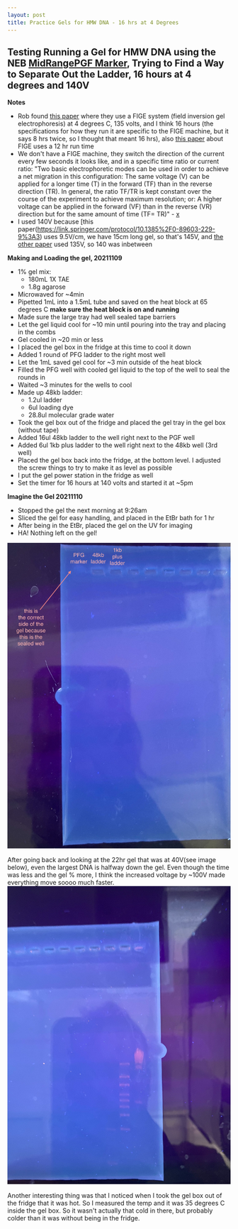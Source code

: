```yaml
---
layout: post
title: Practice Gels for HMW DNA - 16 hrs at 4 Degrees
---
```


## Testing Running a Gel for HMW DNA using the NEB [MidRangePGF Marker](https://www.neb.com/products/n0342-midrange-pfg-marker#Product%20Information), Trying to Find a Way to Separate Out the Ladder, 16 hours at 4 degrees and 140V

**Notes**
- Rob found [this paper](https://academic.oup.com/nar/article/44/19/e147/2468393#119467461) where they use a FIGE system (field inversion gel electrophoresis) at 4 degrees C, 135 volts, and I think 16 hours (the specifications for how they run it are specific to the FIGE machine, but it says 8 hrs twice, so I thought that meant 16 hrs), also [this paper](https://link.springer.com/protocol/10.1385%2F0-89603-229-9%3A3) about FIGE uses a 12 hr run time
- We don't have a FIGE machine, they switch the direction of the current every few seconds it looks like, and in a specific time ratio or current ratio: "Two basic electrophoretic modes can be used in order to achieve a net migration in this configuration: The same voltage (V) can be applied for a longer time (T) in the forward (TF) than in the reverse direction (TR). In general, the ratio TF/TR is kept constant over the course of the experiment to achieve maximum resolution; or: A higher voltage can be applied in the forward (VF) than in the reverse (VR) direction but for the same amount of time (TF= TR)" - [x](https://link.springer.com/protocol/10.1385%2F0-89603-229-9%3A3)
- I used 140V because [this paper(https://link.springer.com/protocol/10.1385%2F0-89603-229-9%3A3) uses 9.5V/cm, we have 15cm long gel, so that's 145V, and [the other paper](https://link.springer.com/protocol/10.1385%2F0-89603-229-9%3A3) used 135V, so 140 was inbetween

**Making and Loading the gel, 20211109**
- 1% gel mix:
  - 180mL 1X TAE
  - 1.8g agarose
- Microwaved for ~4min
- Pipetted 1mL into a 1.5mL tube and saved on the heat block at 65 degrees C **make sure the heat block is on and running**
- Made sure the large tray had well sealed tape barriers
- Let the gel liquid cool for ~10 min until pouring into the tray and placing in the combs
- Gel cooled in ~20 min or less
- I placed the gel box in the fridge at this time to cool it down
- Added 1 round of PFG ladder to the right most well
- Let the 1mL saved gel cool for ~3 min outside of the heat block
- Filled the PFG well with cooled gel liquid to the top of the well to seal the rounds in
- Waited ~3 minutes for the wells to cool
- Made up 48kb ladder:
  - 1.2ul ladder
  - 6ul loading dye
  - 28.8ul molecular grade water
- Took the gel box out of the fridge and placed the gel tray in the gel box (without tape)
- Added 16ul 48kb ladder to the well right next to the PGF well
- Added 6ul 1kb plus ladder to the well right next to the 48kb well (3rd well)
- Placed the gel box back into the fridge, at the bottom level. I adjusted the screw things to try to make it as level as possible
- I put the gel power station in the fridge as well
- Set the timer for 16 hours at 140 volts and started it at ~5pm

**Imagine the Gel 20211110**
- Stopped the gel the next morning at 9:26am
- Sliced the gel for easy handling, and placed in the EtBr bath for 1 hr
- After being in the EtBr, placed the gel on the UV for imaging
- HA! Nothing left on the gel!

![](https://raw.githubusercontent.com/meschedl/Unckless-Lab-Notebook-Maggie/master/images/20211110-hmw-gel-lol.jpeg)

After going back and looking at the 22hr gel that was at 40V(see image below), even the largest DNA is halfway down the gel. Even though the time was less and the gel % more, I think the increased voltage by ~100V made everything move soooo much faster.
![](https://raw.githubusercontent.com/meschedl/Unckless-Lab-Notebook-Maggie/master/images/previous-hmw-gel-for-reference.jpeg)

Another interesting thing was that I noticed when I took the gel box out of the fridge that it was hot. So I measured the temp and it was 35 degrees C inside the gel box. So it wasn't actually that cold in there, but probably colder than it was without being in the fridge. 
